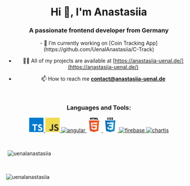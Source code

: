 <h1 align="center">Hi 👋, I'm Anastasiia</h1>
<h3 align="center">A passionate frontend developer from Germany</h3>

<div align="center">
  - 🔭 I’m currently working on [Coin Tracking App](https://github.com/UenalAnastasiia/C-Track)

- 👨‍💻 All of my projects are available at [https://anastasiia-uenal.de/](https://anastasiia-uenal.de/)

- 📫 How to reach me **contact@anastasiia-uenal.de**
</div>


<br>
<h3 align="center">Languages and Tools:</h3>
<p align="center"> 
  <a href="https://www.typescriptlang.org/" target="_blank" rel="noreferrer"> <img src="https://raw.githubusercontent.com/devicons/devicon/master/icons/typescript/typescript-original.svg" alt="typescript" width="40" height="40"/> </a> 
  <a href="https://developer.mozilla.org/en-US/docs/Web/JavaScript" target="_blank" rel="noreferrer"> <img src="https://raw.githubusercontent.com/devicons/devicon/master/icons/javascript/javascript-original.svg" alt="javascript" width="40" height="40"/> </a>
  <a href="https://angular.io" target="_blank" rel="noreferrer"> <img src="https://angular.io/assets/images/logos/angular/angular.svg" alt="angular" width="40" height="40"/> </a> 
    <a href="https://www.w3.org/html/" target="_blank" rel="noreferrer"> <img src="https://raw.githubusercontent.com/devicons/devicon/master/icons/html5/html5-original-wordmark.svg" alt="html5" width="40" height="40"/> </a> 
  <a href="https://www.w3schools.com/css/" target="_blank" rel="noreferrer"> <img src="https://raw.githubusercontent.com/devicons/devicon/master/icons/css3/css3-original-wordmark.svg" alt="css3" width="40" height="40"/> </a> 
  <a href="https://firebase.google.com/" target="_blank" rel="noreferrer"> <img src="https://www.vectorlogo.zone/logos/firebase/firebase-icon.svg" alt="firebase" width="40" height="40"/> </a> 
  <a href="https://www.chartjs.org" target="_blank" rel="noreferrer"> <img src="https://www.chartjs.org/media/logo-title.svg" alt="chartjs" width="40" height="40"/> </a>
</p>

<div display="flex">
  <br>
<p>&nbsp;<img align="center" src="https://github-readme-stats.vercel.app/api?username=uenalanastasiia&show_icons=true&locale=en&theme=buefy" alt="uenalanastasiia" /></p>

<br>
<p><img align="center" src="https://github-readme-stats.vercel.app/api/top-langs?username=uenalanastasiia&show_icons=true&locale=en&layout=compact&theme=buefy" alt="uenalanastasiia" /></p>
</div>
